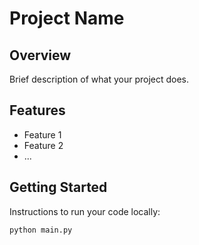 # Project Name

## Overview
Brief description of what your project does.

## Features
- Feature 1
- Feature 2
- ...

## Getting Started
Instructions to run your code locally:

```bash
python main.py
